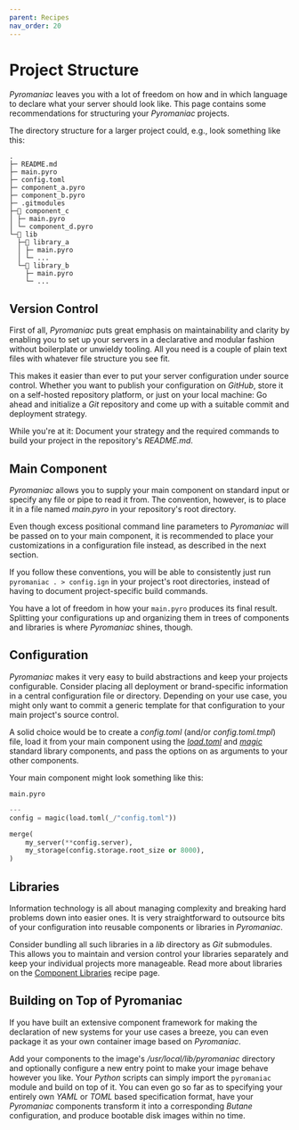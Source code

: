 ```yaml
---
parent: Recipes
nav_order: 20
---
```


# Project Structure
*Pyromaniac* leaves you with a lot of freedom on how and in which language to
declare what your server should look like. This page contains some
recommendations for structuring your *Pyromaniac* projects.

The directory structure for a larger project could, e.g., look something like
this:

```
.
├─ README.md
├─ main.pyro
├─ config.toml
├─ component_a.pyro
├─ component_b.pyro
├─ .gitmodules
├─📂 component_c
│ ├─ main.pyro
│ └─ component_d.pyro
└─📂 lib
  ├─📂 library_a
  │ ├─ main.pyro
  │ └─ ...
  └─📂 library_b
    ├─ main.pyro
    └─ ...
```

## Version Control
First of all, *Pyromaniac* puts great emphasis on maintainability and clarity
by enabling you to set up your servers in a declarative and modular fashion
without boilerplate or unwieldy tooling. All you need is a couple of plain text
files with whatever file structure you see fit.

This makes it easier than ever to put your server configuration under source
control. Whether you want to publish your configuration on *GitHub*, store it
on a self-hosted repository platform, or just on your local machine: Go ahead
and initialize a *Git* repository and come up with a suitable commit and
deployment strategy.

While you're at it: Document your strategy and the required commands to build
your project in the repository's *README.md*.

## Main Component
*Pyromaniac* allows you to supply your main component on standard input or
specify any file or pipe to read it from. The convention, however, is to place
it in a file named *main.pyro* in your repository's root directory.

Even though excess positional command line parameters to *Pyromaniac* will
be passed on to your main component, it is recommended to place your
customizations in a configuration file instead, as described in the next
section.

If you follow these conventions, you will be able to consistently just run
`pyromaniac . > config.ign` in your project's root directories, instead of
having to document project-specific build commands.

You have a lot of freedom in how your `main.pyro` produces its final result.
Splitting your configurations up and organizing them in trees of components and
libraries is where *Pyromaniac* shines, though.

## Configuration
*Pyromaniac* makes it very easy to build abstractions and keep your
projects configurable. Consider placing all deployment or brand-specific
information in a central configuration file or directory. Depending on your
use case, you might only want to commit a generic template for that
configuration to your main project's source control.

A solid choice would be to create a *config.toml* (and/or *config.toml.tmpl*)
file, load it from your main component using the [*load.toml*][toml] and
[*magic*][magic] standard library components, and pass the options on as
arguments to your other components.

Your main component might look something like this:

`main.pyro`
```python
---
config = magic(load.toml(_/"config.toml"))

merge(
    my_server(**config.server),
    my_storage(config.storage.root_size or 8000),
)
```

[toml]: components-stdlib.html#load-toml-from-disk-injecting-variables-using-jinja
[magic]: components-stdlib.html#wrap-value-in-magic-type-for-convenient-member-access-and-default-handling

## Libraries
Information technology is all about managing complexity and breaking hard
problems down into easier ones. It is very straightforward to outsource bits
of your configuration into reusable components or libraries in *Pyromaniac*.

Consider bundling all such libraries in a *lib* directory as *Git* submodules.
This allows you to maintain and version control your libraries separately and 
keep your individual projects more manageable. Read more about libraries on the
[Component Libraries][libraries] recipe page.

[libraries]: recipes-libraries.html

## Building on Top of Pyromaniac
If you have built an extensive component framework for making the declaration
of new systems for your use cases a breeze, you can even package it as your own
container image based on *Pyromaniac*.

Add your components to the image's */usr/local/lib/pyromaniac* directory and
optionally configure a new entry point to make your image behave however you
like. Your *Python* scripts can simply import the `pyromaniac` module and
build on top of it. You can even go so far as to specifying your entirely own
*YAML* or *TOML* based specification format, have your *Pyromaniac* components
transform it into a corresponding *Butane* configuration, and produce bootable
disk images within no time.
